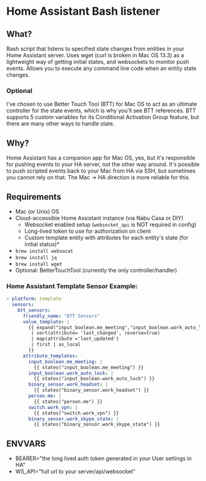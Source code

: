 # Home Assistant Bash listener

## What?

Bash script that listens to specified state changes from entities in your Home Assistant server. Uses wget (curl is broken in Mac OS 13.3) as a lightweight way of getting initial states, and websockets to monitor push events. Allows you to execute any command line code when an entity state changes.

### Optional

I've chosen to use Better Touch Tool (BTT) for Mac OS to act as an ultimate controller for the state events, which is why you'll see BTT references. BTT supports 5 custom variables for its Conditional Activation Group feature, but there are many other ways to handle state.

## Why?

Home Assistant has a companion app for Mac OS, yes, but it's responsible for pushing events to your HA server, not the other way around. It's possible to push scripted events back to your Mac from HA via SSH, but sometimes you cannot rely on that. The Mac -> HA direction is more reliable for this.

## Requirements

- Mac (or Unix) OS
- Cloud-accessible Home Assistant instance (via Nabu Casa or DIY)
  - Websocket enabled setup (`websocket_api` is NOT required in config)
  - Long-lived token to use for authorization on client
  - Custom template entity with attributes for each entity's state (for initial status)*
- `brew install websocat`
- `brew install jq`
- `brew install wget`
- Optional: BetterTouchTool (currently the only controller/handler)

### Home Assistant Template Sensor Example:

```yaml
- platform: template
  sensors:
    btt_sensors:
      friendly_name: "BTT Sensors"
      value_template: |
        {{ expand("input_boolean.me_meeting","input_boolean.work_auto_lock","binary_sensor.work_headset","person.me","switch.work_vpn","binary_sensor.work_skype_state")
         | sort(attribute= 'last_changed', reverse=true)
         | map(attribute ='last_updated')
         | first | as_local
        }}
      attribute_templates:
        input_boolean.me_meeting: |
          {{ states("input_boolean.me_meeting") }}
        input_boolean.work_auto_lock: |
          {{ states("input_boolean.work_auto_lock") }}
        binary_sensor.work_headset: |
          {{ states("binary_sensor.work_headset") }}
        person.me: |
          {{ states("person.me") }}
        switch.work_vpn: |
          {{ states("switch.work_vpn") }}
        binary_sensor.work_skype_state: |
          {{ states("binary_sensor.work_skype_state") }}
```

## ENVVARS

- BEARER="the long lived auth token generated in your User settings in HA"
- WS_API="full url to your server/api/websocket"
